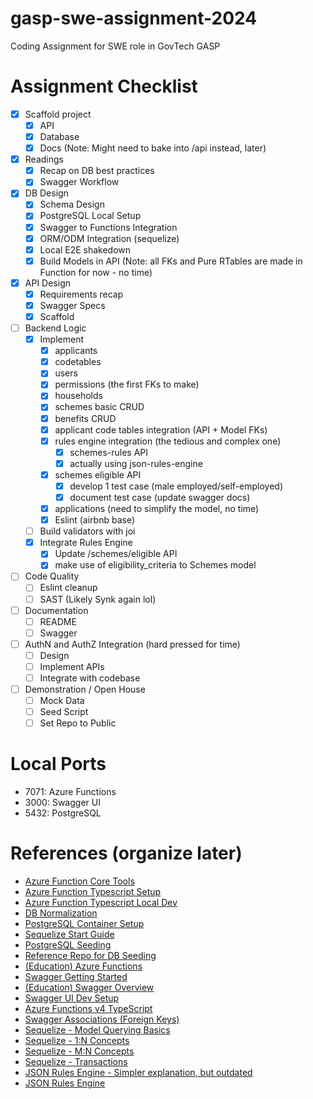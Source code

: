 # gasp-swe-assignment-2024
Coding Assignment for SWE role in GovTech GASP

# Assignment Checklist
- [x] Scaffold project
    - [x] API
    - [x] Database
    - [x] Docs (Note: Might need to bake into /api instead, later)
- [x] Readings
    - [x] Recap on DB best practices
    - [x] Swagger Workflow
- [x] DB Design
    - [x] Schema Design
    - [x] PostgreSQL Local Setup
    - [x] Swagger to Functions Integration
    - [x] ORM/ODM Integration (sequelize)
    - [x] Local E2E shakedown
    - [x] Build Models in API (Note: all FKs and Pure RTables are made in Function for now - no time)
- [x] API Design
    - [x] Requirements recap
    - [x] Swagger Specs
    - [x] Scaffold
- [ ] Backend Logic
    - [x] Implement
        - [x] applicants
        - [x] codetables
        - [x] users
        - [x] permissions (the first FKs to make)
        - [x] households
        - [x] schemes basic CRUD
        - [x] benefits CRUD 
        - [x] applicant code tables integration (API + Model FKs)
        - [x] rules engine integration (the tedious and complex one)
            - [x] schemes-rules API
            - [x] actually using json-rules-engine
        - [x] schemes eligible API
            - [x] develop 1 test case (male employed/self-employed)
            - [x] document test case (update swagger docs)
        - [x] applications (need to simplify the model, no time)
        - [x] Eslint (airbnb base)
    - [ ] Build validators with joi
    - [x] Integrate Rules Engine
        - [x] Update /schemes/eligible API
        - [x] make use of eligibility_criteria to Schemes model
- [ ] Code Quality
    - [ ] Eslint cleanup
    - [ ] SAST (Likely Synk again lol)
- [ ] Documentation
    - [ ] README
    - [ ] Swagger
- [ ] AuthN and AuthZ Integration (hard pressed for time)
    - [ ] Design
    - [ ] Implement APIs
    - [ ] Integrate with codebase
- [ ] Demonstration / Open House
    - [ ] Mock Data
    - [ ] Seed Script
    - [ ] Set Repo to Public

# Local Ports
- 7071: Azure Functions
- 3000: Swagger UI
- 5432: PostgreSQL

# References (organize later)
- [Azure Function Core Tools](https://github.com/Azure/azure-functions-core-tools/blob/v4.x/README.md#windows)
- [Azure Function Typescript Setup](https://learn.microsoft.com/en-us/azure/azure-functions/create-first-function-cli-typescript?tabs=windows%2Cazure-cli%2Cbrowser&pivots=nodejs-model-v4)
- [Azure Function Typescript Local Dev](https://learn.microsoft.com/en-us/azure/azure-functions/functions-run-local?tabs=windows%2Cisolated-process%2Cnode-v4%2Cpython-v2%2Chttp-trigger%2Ccontainer-apps&pivots=programming-language-typescript)
- [DB Normalization](https://www.youtube.com/watch?v=GFQaEYEc8_8)
- [PostgreSQL Container Setup](https://dev.to/andre347/how-to-easily-create-a-postgres-database-in-docker-4moj)
- [Sequelize Start Guide](https://sequelize.org/docs/v6/getting-started/)
- [PostgreSQL Seeding](https://dev.to/studio_hungry/how-to-seed-a-postgres-database-with-node-384i)
- [Reference Repo for DB Seeding](https://github.com/molebox/seed-postgres-database-tutorial/blob/main/src/config.js)
- [(Education) Azure Functions](https://learn.microsoft.com/en-us/azure/developer/javascript/how-to/develop-serverless-apps?tabs=v4-ts)
- [Swagger Getting Started](https://swagger.io/tools/open-source/getting-started/)
- [(Education) Swagger Overview](https://medium.com/@samuelnoye35/simplifying-api-development-in-node-js-with-swagger-a5021ac45742)
- [Swagger UI Dev Setup](https://swagger.io/docs/open-source-tools/swagger-ui/development/setting-up/)
- [Azure Functions v4 TypeScript](https://johnnyreilly.com/migrating-azure-functions-node-js-v4-typescript)
- [Swagger Associations (Foreign Keys)](https://sequelize.org/docs/v6/core-concepts/assocs/)
- [Sequelize - Model Querying Basics](https://sequelize.org/docs/v6/core-concepts/model-querying-basics/)
- [Sequelize - 1:N Concepts](https://sequelize.org/docs/v6/core-concepts/assocs/#one-to-many-relationships)
- [Sequelize - M:N Concepts](https://sequelize.org/docs/v6/advanced-association-concepts/advanced-many-to-many/)
- [Sequelize - Transactions](https://sequelize.org/docs/v6/other-topics/transactions/)
- [JSON Rules Engine - Simpler explanation, but outdated](https://www.npmjs.com/package/json-rules-engine/v/1.0.0-beta9)
- [JSON Rules Engine](https://www.npmjs.com/package/json-rules-engine)

